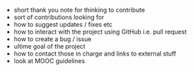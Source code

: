 - short thank you note for thinking to contribute 
- sort of contributions looking for 
- how to suggest updates / fixes etc
- how to interact with the project using GitHub i.e. pull request
- how to create a bug / issue
- ultime goal of the project
- how to contact those in charge and links to external stuff
- look at MOOC guidelines 
